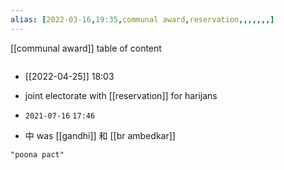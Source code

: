 ```yaml
---
alias: [2022-03-16,19:35,communal award,reservation,,,,,,,]
---
```

[[communal award]]
table of content
```toc
```
- [[2022-04-25]] 18:03
- joint electorate with [[reservation]] for harijans

- `2021-07-16` `17:46`
- 中 was [[gandhi]] 和 [[br ambedkar]]
```query 2022-06-10 18:02
"poona pact"
```